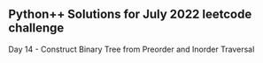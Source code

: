## Python++ Solutions for July 2022 leetcode challenge


Day 14 - Construct Binary Tree from Preorder and Inorder Traversal
